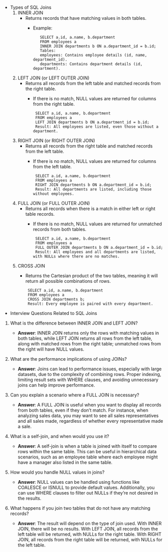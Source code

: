 - Types of SQL Joins
  1. INNER JOIN
     - Returns records that have matching values in both tables.
       - Example:

                SELECT a.id, a.name, b.department
                FROM employees a
                INNER JOIN departments b ON a.department_id = b.id;
                Tables:
                employees: Contains employee details (id, name, department_id).
                departments: Contains department details (id, department).
  2. LEFT JOIN (or LEFT OUTER JOIN)
     - Returns all records from the left table and matched records from the right table. 
       - If there is no match, NULL values are returned for columns from the right table.

              SELECT a.id, a.name, b.department
              FROM employees a
              LEFT JOIN departments b ON a.department_id = b.id;
              Result: All employees are listed, even those without a department.
  3. RIGHT JOIN (or RIGHT OUTER JOIN)
     - Returns all records from the right table and matched records from the left table. 
       - If there is no match, NULL values are returned for columns from the left table.

              SELECT a.id, a.name, b.department
              FROM employees a
              RIGHT JOIN departments b ON a.department_id = b.id;
              Result: All departments are listed, including those without employees.
  4. FULL JOIN (or FULL OUTER JOIN)
     - Returns all records when there is a match in either left or right table records. 
       - If there is no match, NULL values are returned for unmatched records from both tables.

              SELECT a.id, a.name, b.department
              FROM employees a
              FULL OUTER JOIN departments b ON a.department_id = b.id;
              Result: All employees and all departments are listed, with NULLs where there are no matches.
  5. CROSS JOIN
     - Returns the Cartesian product of the two tables, meaning it will return all possible combinations of rows.

            SELECT a.id, a.name, b.department
            FROM employees a
            CROSS JOIN departments b;
            Result: Every employee is paired with every department.

- Interview Questions Related to SQL Joins
1. What is the difference between INNER JOIN and LEFT JOIN?
   - **Answer**: INNER JOIN returns only the rows with matching values in both tables, while LEFT JOIN returns all rows from the left table, along with matched rows from the right table; unmatched rows from the right will have NULL values.

2. What are the performance implications of using JOINs?
   - **Answer**: Joins can lead to performance issues, especially with large datasets, due to the complexity of combining rows. Proper indexing, limiting result sets with WHERE clauses, and avoiding unnecessary joins can help improve performance.

3. Can you explain a scenario where a FULL JOIN is necessary?
   - **Answer**: A FULL JOIN is useful when you want to display all records from both tables, even if they don’t match. For instance, when analyzing sales data, you may want to see all sales representatives and all sales made, regardless of whether every representative made a sale.

4. What is a self-join, and when would you use it?
   - **Answer**: A self-join is when a table is joined with itself to compare rows within the same table. This can be useful in hierarchical data scenarios, such as an employee table where each employee might have a manager also listed in the same table.

5. How would you handle NULL values in joins?
   - **Answer**: NULL values can be handled using functions like COALESCE or ISNULL to provide default values. Additionally, you can use WHERE clauses to filter out NULLs if they’re not desired in the results.

6. What happens if you join two tables that do not have any matching records?
   - **Answer**: The result will depend on the type of join used. With INNER JOIN, there will be no results. With LEFT JOIN, all records from the left table will be returned, with NULLs for the right table. With RIGHT JOIN, all records from the right table will be returned, with NULLs for the left table.
